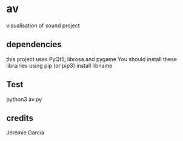 # av
visualisation of sound project

## dependencies
this project uses PyQt5, librosa and pygame
You should install these librairies using
pip (or pip3) install libname

## Test
python3 av.py 

## credits
Jérémie Garcia

